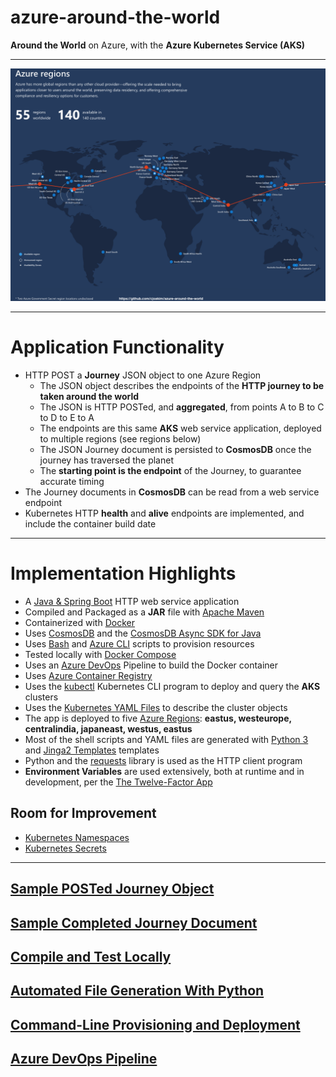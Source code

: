# azure-around-the-world

**Around the World** on Azure, with the **Azure Kubernetes Service (AKS)**

---

![journey](img/azure-regions-edited.png)

---

# Application Functionality

- HTTP POST a **Journey** JSON object to one Azure Region
  - The JSON object describes the endpoints of the **HTTP journey to be taken around the world**
  - The JSON is HTTP POSTed, and **aggregated**, from points A to B to C to D to E to A 
  - The endpoints are this same **AKS** web service application, deployed to multiple regions (see regions below)
  - The JSON Journey document is persisted to **CosmosDB** once the journey has traversed the planet
  - The **starting point is the endpoint** of the Journey, to guarantee accurate timing 
- The Journey documents in **CosmosDB** can be read from a web service endpoint
- Kubernetes HTTP **health** and **alive** endpoints are implemented, and include the container build date

---

# Implementation Highlights

- A [Java & Spring Boot](https://spring.io/projects/spring-boot) HTTP web service application
- Compiled and Packaged as a **JAR** file with [Apache Maven](https://maven.apache.org)
- Containerized with [Docker](https://www.docker.com)
- Uses [CosmosDB](https://docs.microsoft.com/en-us/azure/cosmos-db/introduction) and the [CosmosDB Async SDK for Java](https://docs.microsoft.com/en-us/azure/cosmos-db/sql-api-sdk-async-java)
- Uses [Bash]() and [Azure CLI](https://docs.microsoft.com/en-us/cli/azure/install-azure-cli?view=azure-cli-latest) scripts to provision resources
- Tested locally with [Docker Compose](https://docs.docker.com/compose/)
- Uses an [Azure DevOps](https://azure.microsoft.com/en-us/services/devops/) Pipeline to build the Docker container
- Uses [Azure Container Registry](https://azure.microsoft.com/en-us/services/container-registry/)
- Uses the [kubectl](https://kubernetes.io/docs/reference/kubectl/overview/) Kubernetes CLI program to deploy and query the **AKS** clusters
- Uses the [Kubernetes YAML Files](https://kubernetes.io/docs/reference/generated/kubernetes-api/v1.18/) to describe the cluster objects
- The app is deployed to five [Azure Regions](https://azure.microsoft.com/en-us/global-infrastructure/regions/): **eastus, westeurope, centralindia, japaneast, westus, eastus**
- Most of the shell scripts and YAML files are generated with [Python 3](https://www.python.org) and [Jinga2 Templates](https://jinja.palletsprojects.com/en/2.11.x/) templates
- Python and the [requests](https://requests.readthedocs.io/en/master/) library is used as the HTTP client program
- **Environment Variables** are used extensively, both at runtime and in development, per the [The Twelve-Factor App](https://12factor.net)

## Room for Improvement

- [Kubernetes Namespaces](https://kubernetes.io/docs/tasks/administer-cluster/namespaces-walkthrough/)
- [Kubernetes Secrets](https://kubernetes.io/docs/concepts/configuration/secret/)

---

## [Sample POSTed Journey Object](sample_journey_spec.md)

## [Sample Completed Journey Document](sample_journey_completed.md)

## [Compile and Test Locally](compile_test.md)

## [Automated File Generation With Python](python_automation.md)

## [Command-Line Provisioning and Deployment](command_line_provisioning_and_deployment.md)

## [Azure DevOps Pipeline](devops_pipeline.md)

